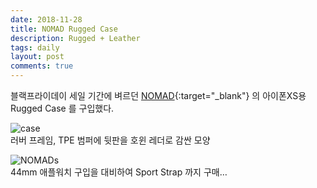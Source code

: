 ```yaml
---
date: 2018-11-28
title: NOMAD Rugged Case
description: Rugged + Leather
tags: daily
layout: post
comments: true
---
```

블랙프라이데이 세일 기간에 벼르던 [NOMAD](https://hellonomad.com/){:target="_blank"} 의 아이폰XS용 Rugged Case 를 구입했다.

![case](https://lh3.googleusercontent.com/mQZ-TDM_72VlQRvUucA52nkn1aAQz7T4aTKgVsDgXKR1ioJTN8ifAJbsqSz5ZYZ0NZvg3OiHK2grnq5naJ1AW-sRt5aJpoILyp_CGwCxQnf5gaFynEjIOSeRSzMFPrytJCwWlT4YHw=w2400)  
러버 프레임, TPE 범퍼에 뒷판을 호윈 레더로 감싼 모양  


![NOMADs](https://lh3.googleusercontent.com/fCyFiON17zFyd-aVYNocjzvGn-C7ONrfT_4vEM5wV7yEqhlx_tbzFnM1ZlYKKhYiSY18EVknVwXPFhcYQ6gmJid4daXZNqDKMxll2uQQRRkvIDWhWZtWX0-VKTnaX8ziQu-jBGg1gA=w2400)  
44mm 애플워치 구입을 대비하여 Sport Strap 까지 구매…

